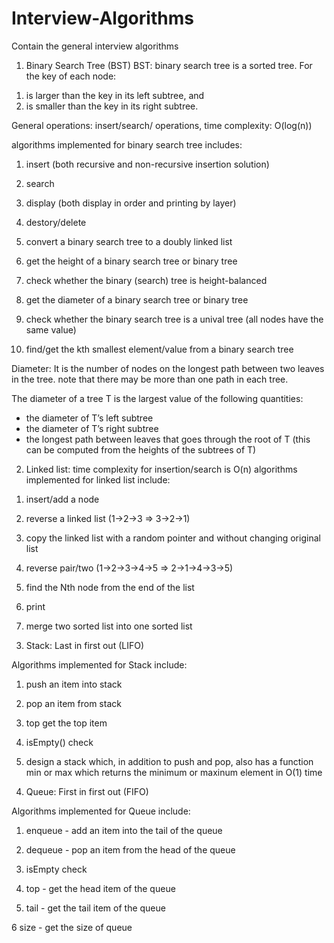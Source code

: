 # Interview-Algorithms
Contain the general interview algorithms

1. Binary Search Tree (BST)
BST: binary search tree is a sorted tree. For the key of each node:
1) is larger than the key in its left subtree, and
2) is smaller than the key in its right subtree.

General operations: insert/search/ operations, time complexity: O(log(n))

algorithms implemented for binary search tree includes:

1) insert (both recursive and non-recursive insertion solution)

2) search

3) display (both display in order and printing by layer)

4) destory/delete

5) convert a binary search tree to a doubly linked list

6) get the height of a binary search tree or binary tree

7) check whether the binary (search) tree is height-balanced

8) get the diameter of a binary search tree or binary tree

9) check whether the binary search tree is a unival tree (all nodes have the same value)

10) find/get the kth smallest element/value from a binary search tree

Diameter: It is the number of nodes on the longest path between two leaves in
          the tree. note that there may be more than one path in each tree.

The diameter of a tree T is the largest value of the following quantities:
* the diameter of T’s left subtree
* the diameter of T’s right subtree
* the longest path between leaves that goes through the root of T
  (this can be computed from the heights of the subtrees of T)


2. Linked list: time complexity for insertion/search is O(n)
algorithms implemented for linked list include: 

1) insert/add a node

2) reverse a linked list (1->2->3 => 3->2->1)

3) copy the linked list with a random pointer and without changing original list

4) reverse pair/two (1->2->3->4->5 => 2->1->4->3->5)

5) find the Nth node from the end of the list

6) print

7) merge two sorted list into one sorted list



3. Stack: Last in first out (LIFO)

Algorithms implemented for Stack include:

1) push an item into stack

2) pop an item from  stack

3) top get the top item

4) isEmpty() check

5) design a stack which, in addition to push and pop, also has a function min or max
   which returns the minimum or maxinum element in O(1) time


4. Queue: First in first out (FIFO)

Algorithms implemented for Queue include:

1) enqueue - add an item into the tail of the queue

2) dequeue - pop an item from the head of the queue

3) isEmpty check

4) top - get the head item of the queue

5) tail -  get the tail item of the queue

6  size - get the size of queue
